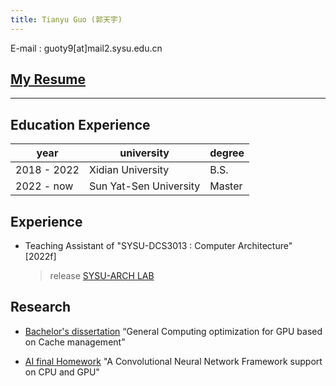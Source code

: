```yaml
---
title: Tianyu Guo (郭天宇)
---
```




E-mail : guoty9[at]mail2.sysu.edu.cn

## [My Resume](doc/resume.pdf)

---

## Education Experience

| year        | university             | degree |
| ----------- | ---------------------- | ------ |
| 2018 - 2022 | Xidian University      | B.S.   |
| 2022 - now  | Sun Yat-Sen University | Master |

## Experience

- Teaching Assistant of "SYSU-DCS3013 : Computer Architecture" [2022f]
  
  > release [SYSU-ARCH LAB](https://arcsysu.github.io/SYSU-ARCH)

## Research

- [Bachelor's dissertation](doc/Bachelor's%20dissertation.pdf) “General Computing optimization for GPU based on Cache management”

- [AI final Homework](doc/A%20Convolutional%20Neural%20Network%20Framework%20support%20on%20CPU%20and%20GPU.pdf) "A Convolutional Neural Network Framework support on CPU and GPU"
